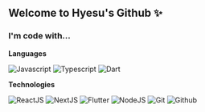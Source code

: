 ## Welcome to Hyesu's Github ✨

### I'm code with...

**Languages**

![Javascript](https://img.shields.io/badge/javascript-000000?style=flat-square&logo=Javascript&logoColor=F7DF1E)
![Typescript](https://img.shields.io/badge/Typescript-000000?style=flat-square&logo=Typescript&logoColor=3178C6)
![Dart](https://img.shields.io/badge/Dart-000000?style=flat-square&logo=Dart&logoColor=0175C2)

**Technologies**

![ReactJS](https://img.shields.io/badge/React.js-000000?style=flat-square&logo=React&logoColor=61DAFB)
![NextJS](https://img.shields.io/badge/Next.js-000000?style=flat-square&logo=Nextdotjs&logoColor=white)
![Flutter](https://img.shields.io/badge/Flutter-000000?style=flat-square&logo=Flutter&logoColor=02569B)
![NodeJS](https://img.shields.io/badge/Node.js-000000?style=flat-square&logo=nodedotjs&logoColor=339933)
![Git](https://img.shields.io/badge/Git-000000?style=flat-square&logo=git&logoColor=F05032)
![Github](https://img.shields.io/badge/Github-181717?style=flat-square&logo=github&logoColor=white)
